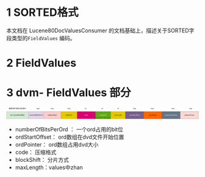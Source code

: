 # 1 SORTED格式

本文档在 Lucene80DocValuesConsumer 的文档基础上，描述关于SORTED字段类型的`FieldValues`  编码。

# 2 FieldValues







# 3 dvm- FieldValues  部分



![dvm-sorted](dvm-sorted.svg)



- numberOfBitsPerOrd ： 一个ord占用的bit位
- ordStartOffset： ord数组在dvd文件开始位置
- ordPointer： ord数组占用dvd大小
- code： 压缩格式
- blockShift： 分片方式
- maxLength：values中zhan
